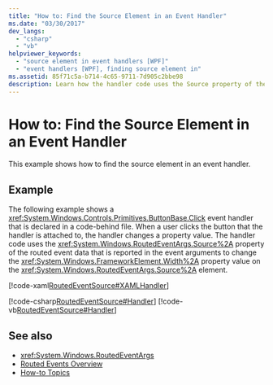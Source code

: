 ```yaml
---
title: "How to: Find the Source Element in an Event Handler"
ms.date: "03/30/2017"
dev_langs: 
  - "csharp"
  - "vb"
helpviewer_keywords: 
  - "source element in event handlers [WPF]"
  - "event handlers [WPF], finding source element in"
ms.assetid: 85f71c5a-b714-4c65-9711-7d905c2bbe98
description: Learn how the handler code uses the Source property of the reported data in the event arguments to change the Width property value on the Source element.
---
```

# How to: Find the Source Element in an Event Handler

This example shows how to find the source element in an event handler.  
  
## Example  

 The following example shows a <xref:System.Windows.Controls.Primitives.ButtonBase.Click> event handler that is declared in a code-behind file. When a user clicks the button that the handler is attached to, the handler changes a property value. The handler code uses the <xref:System.Windows.RoutedEventArgs.Source%2A> property of the routed event data that is reported in the event arguments to change the <xref:System.Windows.FrameworkElement.Width%2A> property value on the <xref:System.Windows.RoutedEventArgs.Source%2A> element.  
  
 [!code-xaml[RoutedEventSource#XAMLHandler](~/samples/snippets/csharp/VS_Snippets_Wpf/RoutedEventSource/CSharp/default.xaml#xamlhandler)]  
  
 [!code-csharp[RoutedEventSource#Handler](~/samples/snippets/csharp/VS_Snippets_Wpf/RoutedEventSource/CSharp/default.xaml.cs#handler)]
 [!code-vb[RoutedEventSource#Handler](~/samples/snippets/visualbasic/VS_Snippets_Wpf/RoutedEventSource/VisualBasic/default.xaml.vb#handler)]  
  
## See also

- <xref:System.Windows.RoutedEventArgs>
- [Routed Events Overview](routed-events-overview.md)
- [How-to Topics](events-how-to-topics.md)
